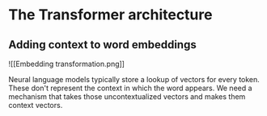 # The Transformer architecture

## Adding context to word embeddings

![[Embedding transformation.png]]

Neural language models typically store a lookup of vectors for every token. 
These don't represent the context in which the word appears.
We need a mechanism that takes those uncontextualized vectors and makes them context vectors.

